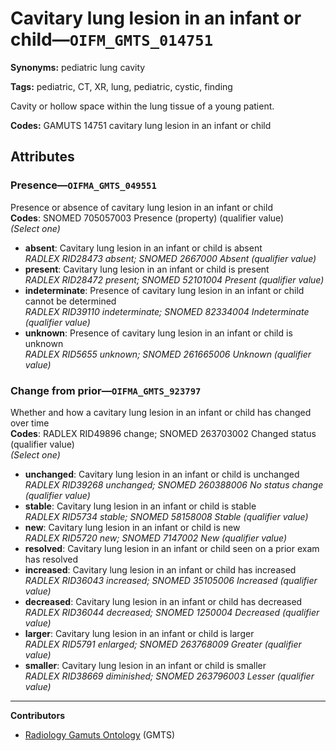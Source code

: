 # Cavitary lung lesion in an infant or child—`OIFM_GMTS_014751`

**Synonyms:** pediatric lung cavity

**Tags:** pediatric, CT, XR, lung, pediatric, cystic, finding

Cavity or hollow space within the lung tissue of a young patient.

**Codes:** GAMUTS 14751 cavitary lung lesion in an infant or child

## Attributes

### Presence—`OIFMA_GMTS_049551`

Presence or absence of cavitary lung lesion in an infant or child  
**Codes**: SNOMED 705057003 Presence (property) (qualifier value)  
*(Select one)*

- **absent**: Cavitary lung lesion in an infant or child is absent  
_RADLEX RID28473 absent; SNOMED 2667000 Absent (qualifier value)_
- **present**: Cavitary lung lesion in an infant or child is present  
_RADLEX RID28472 present; SNOMED 52101004 Present (qualifier value)_
- **indeterminate**: Presence of cavitary lung lesion in an infant or child cannot be determined  
_RADLEX RID39110 indeterminate; SNOMED 82334004 Indeterminate (qualifier value)_
- **unknown**: Presence of cavitary lung lesion in an infant or child is unknown  
_RADLEX RID5655 unknown; SNOMED 261665006 Unknown (qualifier value)_

### Change from prior—`OIFMA_GMTS_923797`

Whether and how a cavitary lung lesion in an infant or child has changed over time  
**Codes**: RADLEX RID49896 change; SNOMED 263703002 Changed status (qualifier value)  
*(Select one)*

- **unchanged**: Cavitary lung lesion in an infant or child is unchanged  
_RADLEX RID39268 unchanged; SNOMED 260388006 No status change (qualifier value)_
- **stable**: Cavitary lung lesion in an infant or child is stable  
_RADLEX RID5734 stable; SNOMED 58158008 Stable (qualifier value)_
- **new**: Cavitary lung lesion in an infant or child is new  
_RADLEX RID5720 new; SNOMED 7147002 New (qualifier value)_
- **resolved**: Cavitary lung lesion in an infant or child seen on a prior exam has resolved  
- **increased**: Cavitary lung lesion in an infant or child has increased  
_RADLEX RID36043 increased; SNOMED 35105006 Increased (qualifier value)_
- **decreased**: Cavitary lung lesion in an infant or child has decreased  
_RADLEX RID36044 decreased; SNOMED 1250004 Decreased (qualifier value)_
- **larger**: Cavitary lung lesion in an infant or child is larger  
_RADLEX RID5791 enlarged; SNOMED 263768009 Greater (qualifier value)_
- **smaller**: Cavitary lung lesion in an infant or child is smaller  
_RADLEX RID38669 diminished; SNOMED 263796003 Lesser (qualifier value)_

---

**Contributors**

- [Radiology Gamuts Ontology](https://gamuts.net/) (GMTS)